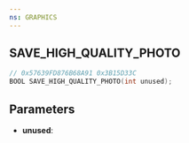 ```yaml
---
ns: GRAPHICS
---
```

## SAVE_HIGH_QUALITY_PHOTO

```c
// 0x57639FD876B68A91 0x3B15D33C
BOOL SAVE_HIGH_QUALITY_PHOTO(int unused);
```

## Parameters
* **unused**:
